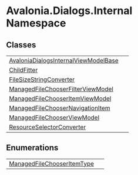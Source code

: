# Avalonia.Dialogs.Internal Namespace






## Classes
<table>
<tr>
<td><a href="T_Avalonia_Dialogs_Internal_AvaloniaDialogsInternalViewModelBase">AvaloniaDialogsInternalViewModelBase</a></td>
<td> </td>
</tr>
<tr>
<td><a href="T_Avalonia_Dialogs_Internal_ChildFitter">ChildFitter</a></td>
<td> </td>
</tr>
<tr>
<td><a href="T_Avalonia_Dialogs_Internal_FileSizeStringConverter">FileSizeStringConverter</a></td>
<td> </td>
</tr>
<tr>
<td><a href="T_Avalonia_Dialogs_Internal_ManagedFileChooserFilterViewModel">ManagedFileChooserFilterViewModel</a></td>
<td> </td>
</tr>
<tr>
<td><a href="T_Avalonia_Dialogs_Internal_ManagedFileChooserItemViewModel">ManagedFileChooserItemViewModel</a></td>
<td> </td>
</tr>
<tr>
<td><a href="T_Avalonia_Dialogs_Internal_ManagedFileChooserNavigationItem">ManagedFileChooserNavigationItem</a></td>
<td> </td>
</tr>
<tr>
<td><a href="T_Avalonia_Dialogs_Internal_ManagedFileChooserViewModel">ManagedFileChooserViewModel</a></td>
<td> </td>
</tr>
<tr>
<td><a href="T_Avalonia_Dialogs_Internal_ResourceSelectorConverter">ResourceSelectorConverter</a></td>
<td> </td>
</tr>
</table>

## Enumerations
<table>
<tr>
<td><a href="T_Avalonia_Dialogs_Internal_ManagedFileChooserItemType">ManagedFileChooserItemType</a></td>
<td> </td>
</tr>
</table>